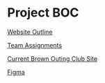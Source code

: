 # Project BOC

[Website Outline](https://docs.google.com/document/d/1wN26IIArJyxXq2_7BS9I59RyuezJNMWjP6EDq75WWsc/edit?usp=sharing)

[Team Assignments](https://docs.google.com/document/d/1zxRPkeMPe6sru9FE5m3hk_xI1-a8XapieoDmUmtMENg/edit?usp=sharing)

[Current Brown Outing Club Site](https://brownoutingclub.com/)

[Figma](https://www.figma.com/design/3YjNVP8q3DUPPnGLvkFgVS/Brown-Outing-Club?node-id=0-1&t=xOqlM9WXo2haSuKs-1)

